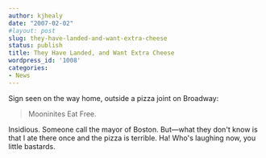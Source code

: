 ```yaml
---
author: kjhealy
date: "2007-02-02"
#layout: post
slug: they-have-landed-and-want-extra-cheese
status: publish
title: They Have Landed, and Want Extra Cheese
wordpress_id: '1008'
categories:
- News
---
```


Sign seen on the way home, outside a pizza joint on Broadway:

> Mooninites Eat Free.

Insidious. Someone call the mayor of Boston. But—what they don't know is that I ate there once and the pizza is terrible. Ha! Who's laughing now, you little bastards.

